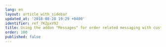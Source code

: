 ```yaml
---
lang: en
layout: article_with_sidebar
updated_at: '2018-08-28 19:29 +0400'
identifier: ref_7KZpxV92
title: Using the addon "Messages" for order related messaging with customers
order: 100
published: false
---
```

